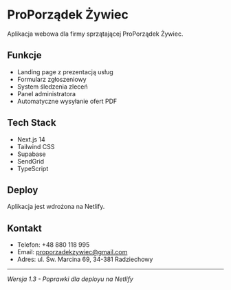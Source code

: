# ProPorządek Żywiec

Aplikacja webowa dla firmy sprzątającej ProPorządek Żywiec.

## Funkcje
- Landing page z prezentacją usług
- Formularz zgłoszeniowy
- System śledzenia zleceń
- Panel administratora
- Automatyczne wysyłanie ofert PDF

## Tech Stack
- Next.js 14
- Tailwind CSS
- Supabase
- SendGrid
- TypeScript

## Deploy
Aplikacja jest wdrożona na Netlify.

## Kontakt
- Telefon: +48 880 118 995
- Email: proporzadekzywiec@gmail.com
- Adres: ul. Św. Marcina 69, 34-381 Radziechowy

---
*Wersja 1.3 - Poprawki dla deployu na Netlify*
